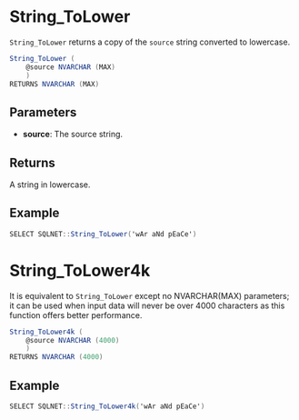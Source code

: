 # String_ToLower

`String_ToLower` returns a copy of the `source` string converted to lowercase.

```csharp
String_ToLower (
	@source NVARCHAR (MAX)
	)
RETURNS NVARCHAR (MAX)
```

## Parameters

  - **source**: The source string.

## Returns

A string in lowercase.

## Example

```csharp
SELECT SQLNET::String_ToLower('wAr aNd pEaCe')
```

# String_ToLower4k

It is equivalent to `String_ToLower` except no NVARCHAR(MAX) parameters; it can be used when input data will never be over 4000 characters as this function offers better performance.

```csharp
String_ToLower4k (
	@source NVARCHAR (4000)
	)
RETURNS NVARCHAR (4000)
```

## Example

```csharp
SELECT SQLNET::String_ToLower4k('wAr aNd pEaCe')
```